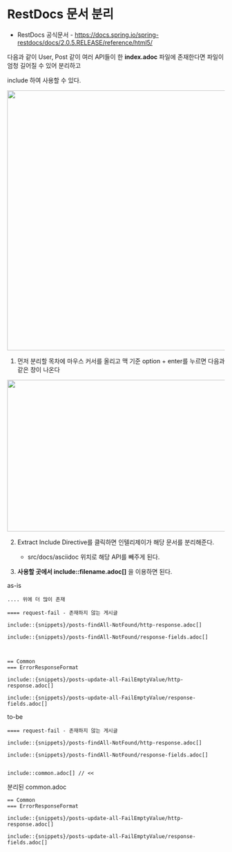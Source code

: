 # RestDocs 문서 분리

* RestDocs 공식문서 - https://docs.spring.io/spring-restdocs/docs/2.0.5.RELEASE/reference/html5/



다음과 같이 User, Post 같이 여러 API들이 한 **index.adoc** 파일에 존재한다면 파일이 엄청 길어질 수 있어 분리하고 

include 하여 사용할 수 있다.

<img src="https://blog.kakaocdn.net/dn/DVxny/btrXwjOlxS1/DhBjSH2EhKbjJIk9XCXbZK/img.png" width=650 height=600>



1. 먼저 분리할 목차에 마우스 커서를 올리고 맥 기준 option + enter를 누르면 다음과 같은 창이 나온다 

<img src="https://blog.kakaocdn.net/dn/bAwaIb/btrXn6JJTYv/JdrXGlvE5pN2kysTzapkZ0/img.png" width = 800 height = 350>



2. Extract Include Directive를 클릭하면 인텔리제이가 해당 문서를 분리해준다.
   * src/docs/asciidoc 위치로 해당 API를 빼주게 된다.





3. **사용할 곳에서 include::filename.adoc[]** 을 이용하면 된다.

as-is

```text
.... 위에 더 많이 존재

==== request-fail - 존재하지 않는 게시글

include::{snippets}/posts-findAll-NotFound/http-response.adoc[]

include::{snippets}/posts-findAll-NotFound/response-fields.adoc[]



== Common
=== ErrorResponseFormat

include::{snippets}/posts-update-all-FailEmptyValue/http-response.adoc[]

include::{snippets}/posts-update-all-FailEmptyValue/response-fields.adoc[]
```



to-be

```text
==== request-fail - 존재하지 않는 게시글

include::{snippets}/posts-findAll-NotFound/http-response.adoc[]

include::{snippets}/posts-findAll-NotFound/response-fields.adoc[]


include::common.adoc[] // << 
```



분리된 common.adoc

```
== Common
=== ErrorResponseFormat

include::{snippets}/posts-update-all-FailEmptyValue/http-response.adoc[]

include::{snippets}/posts-update-all-FailEmptyValue/response-fields.adoc[]
```


